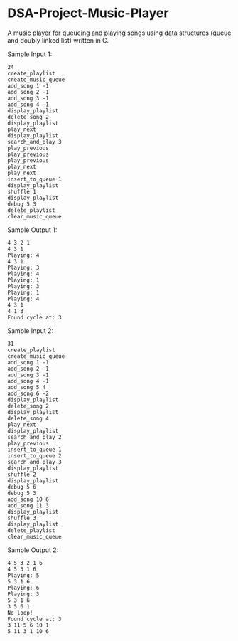 # DSA-Project-Music-Player
A music player for queueing and playing songs using data structures (queue and doubly linked list) written in C.


Sample Input 1:
```
24
create_playlist
create_music_queue
add_song 1 -1
add_song 2 -1
add_song 3 -1
add_song 4 -1
display_playlist
delete_song 2
display_playlist
play_next
display_playlist
search_and_play 3
play_previous
play_previous
play_previous
play_next
play_next
insert_to_queue 1
display_playlist
shuffle 1
display_playlist
debug 5 3
delete_playlist
clear_music_queue
```
Sample Output 1:
```
4 3 2 1 
4 3 1 
Playing: 4
4 3 1 
Playing: 3
Playing: 4
Playing: 1
Playing: 3
Playing: 1
Playing: 4
4 3 1 
4 1 3 
Found cycle at: 3
```
Sample Input 2:
```
31
create_playlist
create_music_queue
add_song 1 -1
add_song 2 -1
add_song 3 -1
add_song 4 -1
add_song 5 4
add_song 6 -2
display_playlist
delete_song 2
display_playlist
delete_song 4
play_next
display_playlist
search_and_play 2
play_previous
insert_to_queue 1
insert_to_queue 2
search_and_play 3
display_playlist
shuffle 2
display_playlist
debug 5 6
debug 5 3
add_song 10 6
add_song 11 3
display_playlist
shuffle 3
display_playlist
delete_playlist
clear_music_queue
```
Sample Output 2:
```
4 5 3 2 1 6 
4 5 3 1 6 
Playing: 5
5 3 1 6 
Playing: 6
Playing: 3
5 3 1 6 
3 5 6 1 
No loop!
Found cycle at: 3
3 11 5 6 10 1 
5 11 3 1 10 6
```
